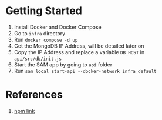# Getting Started
1. Install Docker and Docker Compose
2. Go to `infra` directory
3. Run `docker compose -d up`
4. Get the MongoDB IP Address, will be detailed later on
5. Copy the IP Address and replace a variable `DB_HOST` in `api/src/db/init.js`
6. Start the SAM app by going to `api` folder
7. Run `sam local start-api --docker-network infra_default`


# References
1. [npm link](https://medium.com/@jophin.joseph88/npm-link-2f35c7e1ac33)